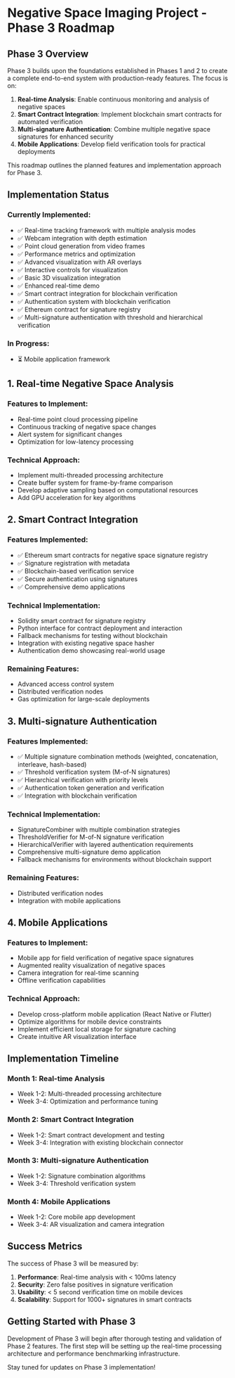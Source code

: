 # Negative Space Imaging Project - Phase 3 Roadmap

## Phase 3 Overview

Phase 3 builds upon the foundations established in Phases 1 and 2 to create a complete end-to-end system with production-ready features. The focus is on:

1. **Real-time Analysis**: Enable continuous monitoring and analysis of negative spaces
2. **Smart Contract Integration**: Implement blockchain smart contracts for automated verification
3. **Multi-signature Authentication**: Combine multiple negative space signatures for enhanced security
4. **Mobile Applications**: Develop field verification tools for practical deployments

This roadmap outlines the planned features and implementation approach for Phase 3.

## Implementation Status

### Currently Implemented:
- ✅ Real-time tracking framework with multiple analysis modes
- ✅ Webcam integration with depth estimation
- ✅ Point cloud generation from video frames
- ✅ Performance metrics and optimization
- ✅ Advanced visualization with AR overlays
- ✅ Interactive controls for visualization
- ✅ Basic 3D visualization integration
- ✅ Enhanced real-time demo
- ✅ Smart contract integration for blockchain verification
- ✅ Authentication system with blockchain verification
- ✅ Ethereum contract for signature registry
- ✅ Multi-signature authentication with threshold and hierarchical verification

### In Progress:
- ⏳ Mobile application framework

## 1. Real-time Negative Space Analysis

### Features to Implement:
- Real-time point cloud processing pipeline
- Continuous tracking of negative space changes
- Alert system for significant changes
- Optimization for low-latency processing

### Technical Approach:
- Implement multi-threaded processing architecture
- Create buffer system for frame-by-frame comparison
- Develop adaptive sampling based on computational resources
- Add GPU acceleration for key algorithms

## 2. Smart Contract Integration

### Features Implemented:
- ✅ Ethereum smart contracts for negative space signature registry
- ✅ Signature registration with metadata
- ✅ Blockchain-based verification service
- ✅ Secure authentication using signatures
- ✅ Comprehensive demo applications

### Technical Implementation:
- Solidity smart contract for signature registry
- Python interface for contract deployment and interaction
- Fallback mechanisms for testing without blockchain
- Integration with existing negative space hasher
- Authentication demo showcasing real-world usage

### Remaining Features:
- Advanced access control system
- Distributed verification nodes
- Gas optimization for large-scale deployments

## 3. Multi-signature Authentication

### Features Implemented:
- ✅ Multiple signature combination methods (weighted, concatenation, interleave, hash-based)
- ✅ Threshold verification system (M-of-N signatures)
- ✅ Hierarchical verification with priority levels
- ✅ Authentication token generation and verification
- ✅ Integration with blockchain verification

### Technical Implementation:
- SignatureCombiner with multiple combination strategies
- ThresholdVerifier for M-of-N signature verification
- HierarchicalVerifier with layered authentication requirements
- Comprehensive multi-signature demo application
- Fallback mechanisms for environments without blockchain support

### Remaining Features:
- Distributed verification nodes
- Integration with mobile applications

## 4. Mobile Applications

### Features to Implement:
- Mobile app for field verification of negative space signatures
- Augmented reality visualization of negative spaces
- Camera integration for real-time scanning
- Offline verification capabilities

### Technical Approach:
- Develop cross-platform mobile application (React Native or Flutter)
- Optimize algorithms for mobile device constraints
- Implement efficient local storage for signature caching
- Create intuitive AR visualization interface

## Implementation Timeline

### Month 1: Real-time Analysis
- Week 1-2: Multi-threaded processing architecture
- Week 3-4: Optimization and performance tuning

### Month 2: Smart Contract Integration
- Week 1-2: Smart contract development and testing
- Week 3-4: Integration with existing blockchain connector

### Month 3: Multi-signature Authentication
- Week 1-2: Signature combination algorithms
- Week 3-4: Threshold verification system

### Month 4: Mobile Applications
- Week 1-2: Core mobile app development
- Week 3-4: AR visualization and camera integration

## Success Metrics

The success of Phase 3 will be measured by:

1. **Performance**: Real-time analysis with < 100ms latency
2. **Security**: Zero false positives in signature verification
3. **Usability**: < 5 second verification time on mobile devices
4. **Scalability**: Support for 1000+ signatures in smart contracts

## Getting Started with Phase 3

Development of Phase 3 will begin after thorough testing and validation of Phase 2 features. The first step will be setting up the real-time processing architecture and performance benchmarking infrastructure.

Stay tuned for updates on Phase 3 implementation!
